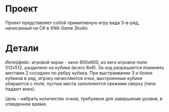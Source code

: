 # Проект #

Проект представляет собой примитивную игру вида 3-в-ряд, написанный на С# в XNA Game Studio


# Детали #
Интерфейс: игровой экран - окно 800х600, из него игровое поле 512х512, разделено на кубики (всего 8х8). За ход разрешается поменять местами 2 соседних по ребру кубика. При выстраивании 3 и более кубиков в ряд, игроку начисляются очки, выстроенные кубики убираются с поля, пустые места заполняются свежими сверху (типа падают вниз).

Цель - набрать количество очков, требуемое для завершения уровня, в отведенное время.